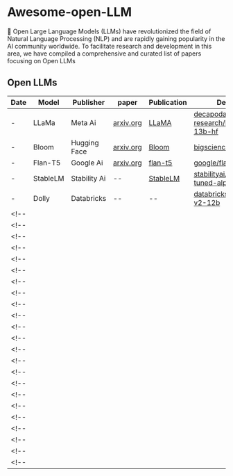 # Awesome-open-LLM
<!-- add image here -->
🦜 Open Large Language Models (LLMs) have revolutionized the field of Natural Language Processing (NLP) and are rapidly gaining popularity in the AI community worldwide. To facilitate research and development in this area, we have compiled a comprehensive and curated list of papers focusing on Open LLMs
## Open LLMs
| Date  | Model  | Publisher  | paper  | Publication  | Demo |
|---|---|---|---|---|---|
|    -     | LLaMa     |     Meta Ai   |    [arxiv.org](https://arxiv.org/pdf/2302.13971)     |       [LLaMA](https://ai.facebook.com/blog/large-language-model-llama-meta-ai/)          |    [decapoda-research/llama-13b-hf](https://huggingface.co/decapoda-research/llama-13b-hf)       |
| -  | Bloom  | Hugging Face  | [arxiv.org](https://arxiv.org/pdf/2211.05100) | [Bloom](https://huggingface.co/blog/bloom) | [bigscience/bloom](https://huggingface.co/bigscience/bloom)  |
| -   | Flan-T5   | Google Ai   | [arxiv.org](https://arxiv.org/pdf/2210.11416.pdf)|[flan-t5](https://huggingface.co/docs/transformers/model_doc/flan-t5)   | [google/flan-t5-xxl](https://huggingface.co/google/flan-t5-xxl) |
| -  | StableLM  | Stability Ai  | --  | [StableLM](https://github.com/Stability-AI/StableLM)  | [stabilityai/stablelm-tuned-alpha-chat](https://huggingface.co/spaces/stabilityai/stablelm-tuned-alpha-chat) |
| -  | Dolly  | Databricks  | --  | --  | [databricks/dolly-v2-12b](https://huggingface.co/databricks/dolly-v2-12b) |
<!-- |   |   |   |   |   |  |-->
<!-- |   |   |   |   |   |  |-->
<!-- |   |   |   |   |   |  |-->
<!-- |   |   |   |   |   |  |-->
<!-- |   |   |   |   |   |  |-->
<!-- |   |   |   |   |   |  |-->
<!-- |   |   |   |   |   |  |-->
<!-- |   |   |   |   |   |  |-->
<!-- |   |   |   |   |   |  |-->
<!-- |   |   |   |   |   |  |-->
<!-- |   |   |   |   |   |  |-->
<!-- |   |   |   |   |   |  |-->
<!-- |   |   |   |   |   |  |-->
<!-- |   |   |   |   |   |  |-->
<!-- |   |   |   |   |   |  |-->
<!-- |   |   |   |   |   |  |-->
<!-- |   |   |   |   |   |  |-->
<!-- |   |   |   |   |   |  |-->
<!-- |   |   |   |   |   |  |-->
<!-- |   |   |   |   |   |  |-->
<!-- |   |   |   |   |   |  |-->
<!-- |   |   |   |   |   |  |-->
<!-- |   |   |   |   |   |  |-->


